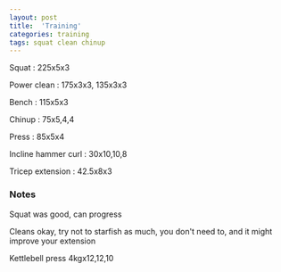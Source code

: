 ```yaml
---
layout: post
title:  'Training'
categories: training
tags: squat clean chinup
---
```


Squat : 225x5x3

Power clean : 175x3x3, 135x3x3

Bench : 115x5x3

Chinup  : 75x5,4,4

Press : 85x5x4

Incline hammer curl : 30x10,10,8

Tricep extension : 42.5x8x3

### Notes

Squat was good, can progress

Cleans okay, try not to starfish as much, you don't need to, and it might improve your extension

Kettlebell press 4kgx12,12,10
